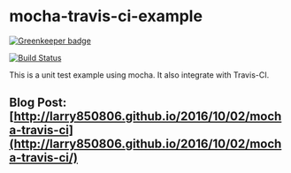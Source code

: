 # mocha-travis-ci-example

[![Greenkeeper badge](https://badges.greenkeeper.io/Larry850806/mocha-travis-ci-example.svg)](https://greenkeeper.io/)

[![Build Status](https://travis-ci.org/Larry850806/mocha-travis-ci-example.svg?branch=master)](https://travis-ci.org/Larry850806/mocha-travis-ci-example)

This is a unit test example using mocha. It also integrate with Travis-CI.

## Blog Post: [http://larry850806.github.io/2016/10/02/mocha-travis-ci](http://larry850806.github.io/2016/10/02/mocha-travis-ci/)
